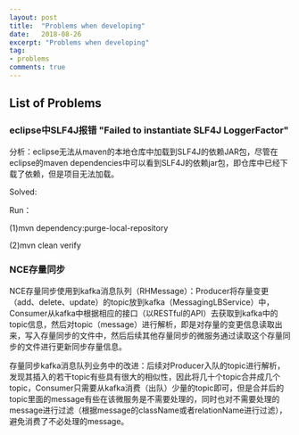 ```yaml
---
layout: post
title:  "Problems when developing"
date:   2018-08-26
excerpt: "Problems when developing"
tag:
- problems
comments: true
---
```


## List of Problems
### eclipse中SLF4J报错 "Failed to instantiate SLF4J LoggerFactor"
分析：eclipse无法从maven的本地仓库中加载到SLF4J的依赖JAR包，尽管在eclipse的maven dependencies中可以看到SLF4J的依赖jar包，即仓库中已经下载了依赖，但是项目无法加载。

Solved:

Run： 

(1)mvn dependency:purge-local-repository

(2)mvn clean verify

### NCE存量同步

NCE存量同步使用到kafka消息队列（RHMessage）：Producer将存量变更（add、delete、update）的topic放到kafka（MessagingLBService）中，Consumer从kafka中根据相应的接口（以RESTful的API）去获取到kafka中的topic信息，然后对topic（message）进行解析，即是对存量的变更信息读取出来，写入存量同步的文件中，然后后续其他存量同步的微服务通过读取这个存量同步的文件进行更新同步存量信息。

存量同步kafka消息队列业务中的改进：后续对Producer入队的topic进行解析，发现其插入的若干topic有些具有很大的相似性，因此将几十个topic合并成几个topic，Consumer只需要从kafka消费（出队）少量的topic即可，但是合并后的topic里面的message有些在该微服务是不需要处理的，同时也对不需要处理的message进行过滤（根据message的className或者relationName进行过滤），避免消费了不必处理的message。
